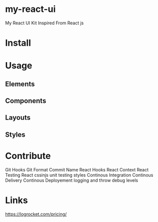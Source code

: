 # my-react-ui

My React UI Kit Inspired From React js

# Install


# Usage
## Elements
## Components
## Layouts
## Styles

# Contribute

Git Hooks
Git Format Commit Name
React Hooks
React Context
React Testing
React cssinjs
unit testing styles
Continous Integration
Continous Delivery
Continous Deployement
logging and throw
debug levels

# Links
https://logrocket.com/pricing/
